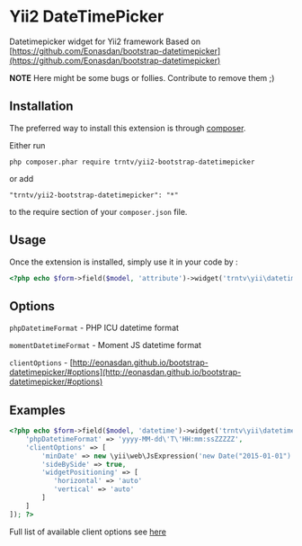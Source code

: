 # Yii2 DateTimePicker
Datetimepicker widget for Yii2 framework
Based on [https://github.com/Eonasdan/bootstrap-datetimepicker](https://github.com/Eonasdan/bootstrap-datetimepicker)

**NOTE** Here might be some bugs or follies. Contribute to remove them ;)


Installation
------------

The preferred way to install this extension is through [composer](http://getcomposer.org/download/).

Either run

```
php composer.phar require trntv/yii2-bootstrap-datetimepicker
```

or add

```
"trntv/yii2-bootstrap-datetimepicker": "*"
```

to the require section of your `composer.json` file.


## Usage

Once the extension is installed, simply use it in your code by  :

```php
<?php echo $form->field($model, 'attribute')->widget('trntv\yii\datetimepicker\DatetimepickerWidget', [ ... options ... ]); ?>
```

## Options
``phpDatetimeFormat`` - PHP ICU datetime format

``momentDatetimeFormat`` - Moment JS datetime format

``clientOptions`` - [http://eonasdan.github.io/bootstrap-datetimepicker/#options](http://eonasdan.github.io/bootstrap-datetimepicker/#options)

## Examples
```php
<?php echo $form->field($model, 'datetime')->widget('trntv\yii\datetimepicker\DatetimepickerWidget', [ 
    'phpDatetimeFormat' => 'yyyy-MM-dd\'T\'HH:mm:ssZZZZZ',
    'clientOptions' => [
        'minDate' => new \yii\web\JsExpression('new Date("2015-01-01")'),
        'sideBySide' => true,
        'widgetPositioning' => [
           'horizontal' => 'auto'
           'vertical' => 'auto'
        ]
    ]
]); ?>
```
Full list of available client options see [here](http://eonasdan.github.io/bootstrap-datetimepicker/#options) 